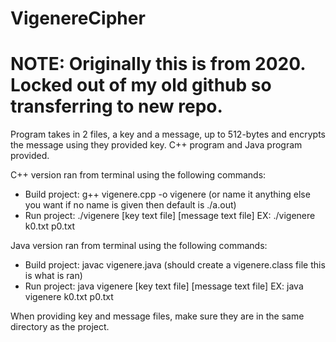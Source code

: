 # VigenereCipher
# NOTE: Originally this is from 2020. Locked out of my old github so transferring to new repo.

Program takes in 2 files, a key and a message, up to 512-bytes and encrypts the message using they provided key. C++ program and Java program provided.

C++ version ran from terminal using the following commands:
  - Build project: g++ vigenere.cpp -o vigenere (or name it anything else you want if no name is given then default is ./a.out)
  - Run project: ./vigenere [key text file] [message text file]
      EX: ./vigenere k0.txt p0.txt

Java version ran from terminal using the following commands:
  - Build project: javac vigenere.java (should create a vigenere.class file this is what is ran)
  - Run project: java vigenere [key text file] [message text file]
      EX: java vigenere k0.txt p0.txt

When providing key and message files, make sure they are in the same directory as the project.
